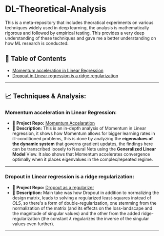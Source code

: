 # DL-Theoretical-Analysis

This is a meta-repository that includes theoratical experiments on various techniques widely used in deep learning, the analysis is mathematically rigorous and followed by empirical testing. This provides a very deep understanding of these techniques and gave me a better understanding on how ML research is conducted.

## 📌 Table of Contents
- [Momentum acceleration in Linear Regression](#momentum-acceleration-in-linear-regression)
- [Dropout in Linear regression is a ridge regularization](#dropout-in-linear-regression-is-a-ridge-regularization)
---

## 📈 Techniques & Analysis:

### Momentum acceleration in Linear Regression:

- 📂 **Project Repo:** [Momentum Accelaration](https://github.com/fadibenz/Momentum-Experimentation)
- 📝 **Description:** This is an in-depth analysis of Momentum in Linear regression, it shows how Momentum allows for bigger learning rates in ill-conditioned problems, this is done by analyzing the **eigenvalues of the dynamic system** that governs gradient updates,  the findings here can be transcribed loosely to Neural Nets using the **Generalized Linear Model** View. It also shows that Momentum accelerates convergence optimally when it places eigenvalues in the complex/repeated regime.

---

### Dropout in Linear regression is a ridge regularization:

- 📂 **Project Repo:** [Dropout as a regularizer](https://github.com/fadibenz/Dropout-InDepth)
- 📝 **Description:**  Main take was how  Dropout in addition to normalizing the design matrix, leads to solving a regularized least-squares instead of $OLS$, so there's a form of double-regularization, one stemming from the normalization of the matrix (and its effects on the loss-landscape and the magnitude of singular values) and the other from the added ridge-regularization (the constant $\lambda$ regularizes the inverse of the singular values even further).

---

